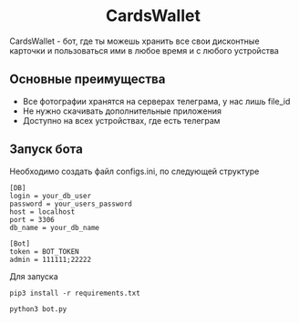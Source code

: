 <h1 align="center">CardsWallet</h1>

<p>CardsWallet - бот, где ты можешь хранить все свои дисконтные карточки и пользоваться ими в любое время и с любого устройства</p>

<h2>Основные преимущества</h2>

<ul>
    <li>Все фотографии хранятся на серверах телеграма, у нас лишь file_id</li>
    <li>Не нужно скачивать дополнительные приложения</li>
    <li>Доступно на всех устройствах, где есть телеграм</li>
</ul>


<h2>Запуск бота</h2>

Необходимо создать файл configs.ini, по следующей структуре

```
[DB]
login = your_db_user
password = your_users_password
host = localhost
port = 3306
db_name = your_db_name

[Bot]
token = BOT_TOKEN
admin = 111111;22222
```

Для запуска

```
pip3 install -r requirements.txt

python3 bot.py
```

